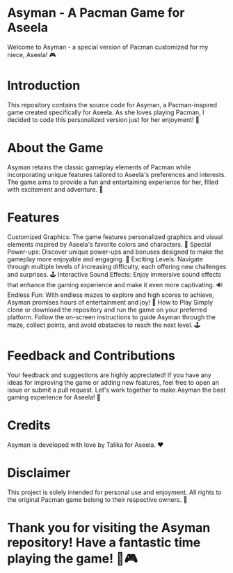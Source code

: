 # Asyman - A Pacman Game for Aseela
Welcome to Asyman - a special version of Pacman customized for my niece, Aseela! 🎮

# Introduction
This repository contains the source code for Asyman, a Pacman-inspired game created specifically for Aseela. As she loves playing Pacman, I decided to code this personalized version just for her enjoyment! 🌟

# About the Game
Asyman retains the classic gameplay elements of Pacman while incorporating unique features tailored to Aseela's preferences and interests. The game aims to provide a fun and entertaining experience for her, filled with excitement and adventure. 🎉

# Features
Customized Graphics: The game features personalized graphics and visual elements inspired by Aseela's favorite colors and characters. 🎨
Special Power-ups: Discover unique power-ups and bonuses designed to make the gameplay more enjoyable and engaging. 💪
Exciting Levels: Navigate through multiple levels of increasing difficulty, each offering new challenges and surprises. 🕹️
Interactive Sound Effects: Enjoy immersive sound effects that enhance the gaming experience and make it even more captivating. 🔊
Endless Fun: With endless mazes to explore and high scores to achieve, Asyman promises hours of entertainment and joy! 🎊
How to Play
Simply clone or download the repository and run the game on your preferred platform. Follow the on-screen instructions to guide Asyman through the maze, collect points, and avoid obstacles to reach the next level. 🕹️

# Feedback and Contributions
Your feedback and suggestions are highly appreciated! If you have any ideas for improving the game or adding new features, feel free to open an issue or submit a pull request. Let's work together to make Asyman the best gaming experience for Aseela! 🚀

# Credits
Asyman is developed with love by Talika for Aseela. ❤️

# Disclaimer
This project is solely intended for personal use and enjoyment. All rights to the original Pacman game belong to their respective owners. 📝

# Thank you for visiting the Asyman repository! Have a fantastic time playing the game! 🎉🎮
